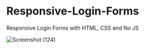 # Responsive-Login-Forms
 Responsive  Login Forms with HTML, CSS and No JS

![Screenshot (124)](https://user-images.githubusercontent.com/75799458/108342250-2d97da80-720d-11eb-8eac-f4f2ec35a348.png)
